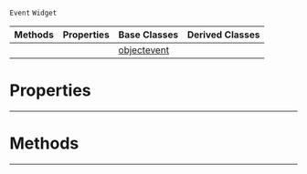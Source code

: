  `Event` `Widget`



|Methods|Properties|Base Classes|Derived Classes|
|---|---|---|---|
| | |[objectevent](https://github.com/zeroengineteam/ZeroDocs/blob/master/code_reference/class_reference/objectevent.markdown)| |


 #  Properties


---  
 #  Methods


---  
 

 